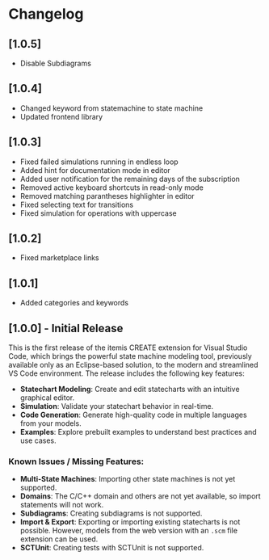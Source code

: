 # Changelog

## [1.0.5]

- Disable Subdiagrams

## [1.0.4]

- Changed keyword from statemachine to state machine
- Updated frontend library

## [1.0.3]

- Fixed failed simulations running in endless loop
- Added hint for documentation mode in editor
- Added user notification for the remaining days of the subscription
- Removed active keyboard shortcuts in read-only mode
- Removed matching parantheses highlighter in editor
- Fixed selecting text for transitions
- Fixed simulation for operations with uppercase

## [1.0.2]

- Fixed marketplace links

## [1.0.1]

- Added categories and keywords

## [1.0.0] - Initial Release

This is the first release of the itemis CREATE extension for Visual Studio Code, which brings the powerful state machine modeling tool, previously available only as an Eclipse-based solution, to the modern and streamlined VS Code environment. The release includes the following key features:

- **Statechart Modeling**: Create and edit statecharts with an intuitive graphical editor.
- **Simulation**: Validate your statechart behavior in real-time.
- **Code Generation**: Generate high-quality code in multiple languages from your models.
- **Examples**: Explore prebuilt examples to understand best practices and use cases.

### Known Issues / Missing Features:

- **Multi-State Machines**: Importing other state machines is not yet supported.
- **Domains**: The C/C++ domain and others are not yet available, so import statements will not work.
- **Subdiagrams**: Creating subdiagrams is not supported.
- **Import & Export**: Exporting or importing existing statecharts is not possible. However, models from the web version with an `.scm` file extension can be used.
- **SCTUnit**: Creating tests with SCTUnit is not supported.
